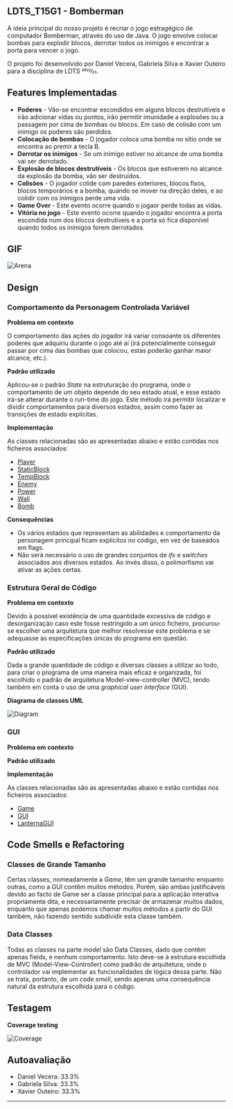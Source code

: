 ## LDTS_T15G1 - Bomberman

A ideia principal do nosso projeto é recriar o jogo estragégico de computador Bomberman, através do uso de Java. O jogo envolve colocar bombas para explodir blocos, derrotar todos os inimigos e encontrar a porta para vencer o jogo.

O projeto foi desenvolvido por Daniel Vecera, Gabriela Silva e Xavier Outeiro para a disciplina de LDTS 2022⁄23.

## Features Implementadas

- **Poderes** - Vão-se encontrar escondidos em alguns blocos destrutíveis e irão adicionar vidas ou pontos, irão permitir imunidade a explosões ou a passagem por cima de bombas ou blocos. Em caso de colisão com um inimigo os poderes são perdidos.
- **Colocação de bombas** - O jogador coloca uma bomba no sítio onde se encontra ao premir a tecla B.
- **Derrotar os inimigos** - Se um inimigo estiver no alcance de uma bomba vai ser derrotado.
- **Explosão de blocos destrutíveis** - Os blocos que estiverem no alcance da explosão da bomba, vão ser destruídos.
- **Colisões** - O jogador colide com paredes exteriores, blocos fixos, blocos temporários e a bomba, quando se mover na direção deles, e ao colidir com os inimigos perde uma vida.
- **Game Over** - Este evento ocorre quando o jogaor perde todas as vidas.
- **Vitória no jogo** - Este evento ocorre quando o jogador encontra a porta escondida num dos blocos destrutíveis e a porta só fica disponível quando todos os inimigos forem derrotados.


## GIF


![Arena](https://github.com/FEUP-LDTS-2022/project-l15gr01/blob/develop/images/bombermanGIF.gif) 


## Design

### Comportamento da Personagem Controlada Variável

**Problema em contexto** 

O comportamento das ações do jogador irá variar consoante os diferentes poderes que adquiriu durante o jogo até aí (irá potencialmente conseguir passar por cima das bombas que colocou, estas poderão ganhar maior alcance, etc.).

**Padrão utilizado**

Aplicou-se o padrão *State* na estruturação do programa, onde o comportamento de um objeto depende do seu estado atual, e esse estado irá-se alterar durante o run-time do jogo. Este método irá permitir localizar e dividir comportamentos para diversos estados, assim como fazer as transições de estado explícitas.

**Implementação**

As classes relacionadas são as apresentadas abaixo e estão contidas nos ficheiros associados:

- [Player](https://github.com/FEUP-LDTS-2022/project-l15gr01/blob/develop/src/main/java/feupL15G01/model/game/elements/Player.java)
- [StaticBlock](https://github.com/FEUP-LDTS-2022/project-l15gr01/blob/develop/src/main/java/feupL15G01/model/game/elements/FixBlock.java)
- [TempBlock](https://github.com/FEUP-LDTS-2022/project-l15gr01/blob/develop/src/main/java/feupL15G01/model/game/elements/TempBlock.java)
- [Enemy](https://github.com/FEUP-LDTS-2022/project-l15gr01/blob/develop/src/main/java/feupL15G01/model/game/elements/Enemy.java)
- [Power](https://github.com/FEUP-LDTS-2022/project-l15gr01/blob/develop/src/main/java/feupL15G01/model/game/elements/Power.java)
- [Wall](https://github.com/FEUP-LDTS-2022/project-l15gr01/blob/develop/src/main/java/feupL15G01/model/game/elements/Wall.java)
- [Bomb](https://github.com/FEUP-LDTS-2022/project-l15gr01/blob/develop/src/main/java/feupL15G01/model/game/elements/Bomb.java)

**Consequências**

- Os vários estados que representam as abilidades e comportamento da personagem principal ficam explícitos no código, em vez de baseados em flags.
- Não será necessário o uso de grandes conjuntos de *ifs* e *switches* associados aos diversos estados. Ao invés disso, o polimorfismo vai ativar as ações certas.

### Estrutura Geral do Código

**Problema em contexto** 

Devido à possível existência de uma quantidade excessiva de código e desorganização caso este fosse restringido a um único ficheiro, procurou-se escolher uma arquitetura que melhor resolvesse este problema e se adequasse às especificações únicas do programa em questão.

**Padrão utilizado**

Dada a grande quantidade de código e diversas classes a utilizar ao todo, para criar o programa de uma maneira mais eficaz e organizada, foi escolhido o padrão de arquitetura Model-view-controller (MVC), tendo também em conta o uso de uma *graphical user interface* (GUI).

**Diagrama de classes UML**

![Diagram](https://github.com/FEUP-LDTS-2022/project-l15gr01/blob/develop/images/diagram_2.png) 

### GUI

**Problema em contexto** 

**Padrão utilizado**

**Implementação**

As classes relacionadas são as apresentadas abaixo e estão contidas nos ficheiros associados:

- [Game](https://github.com/FEUP-LDTS-2022/project-l15gr01/blob/develop/src/main/java/feupL15G01/Game.java)
- [GUI](https://github.com/FEUP-LDTS-2022/project-l15gr01/blob/develop/src/main/java/feupL15G01/gui/GUI.java)
- [LanternaGUI](https://github.com/FEUP-LDTS-2022/project-l15gr01/blob/develop/src/main/java/feupL15G01/gui/LanternaGUI.java)

## Code Smells e Refactoring

### Classes de Grande Tamanho
Certas classes, nomeadamente a *Game*, têm um grande tamanho enquanto outras, como a GUI contêm muitos métodos. Porém, são ambas justificáveis devido ao facto de Game ser a classe principal para a aplicação interativa propriamente dita, e necessariamente precisar de armazenar muitos dados, enquanto que apenas podemos chamar muitos métodos a partir do GUI também, não fazendo sentido subdividir esta classe também.

### Data Classes
Todas as classes na parte *model* são Data Classes, dado que contêm apenas fields, e nenhum comportamento. Isto deve-se à estrutura escolhida de MVC (Model-View-Controller) como padrão de arquitetura, onde o controlador vai implementar as funcionalidades de lógica dessa parte. Não se trata, portanto, de um *code smell*, sendo apenas uma consequência natural da estrutura escolhida para o código.

## Testagem

**Coverage testing**

![Coverage](https://github.com/FEUP-LDTS-2022/project-l15gr01/blob/develop/images/coverageInterm.png) 

## Autoavaliação

- Daniel Vecera: 33.3%
- Gabriela Silva: 33.3%
- Xavier Outeiro: 33.3%

------
